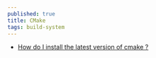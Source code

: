 ```yaml
---
published: true
title: CMake
tags: build-system
---
```

- [How do I install the latest version of cmake ?](https://duckduckgo.com/?t=lm&q=ubuntu+update+cmake&ia=web)
